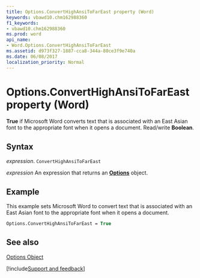 ```yaml
---
title: Options.ConvertHighAnsiToFarEast property (Word)
keywords: vbawd10.chm162988360
f1_keywords:
- vbawd10.chm162988360
ms.prod: word
api_name:
- Word.Options.ConvertHighAnsiToFarEast
ms.assetid: d973f327-1887-cca8-344a-80ce3f9e740a
ms.date: 06/08/2017
localization_priority: Normal
---
```



# Options.ConvertHighAnsiToFarEast property (Word)

 **True** if Microsoft Word converts text that is associated with an East Asian font to the appropriate font when it opens a document. Read/write **Boolean**.


## Syntax

_expression_. `ConvertHighAnsiToFarEast`

 _expression_ An expression that returns an **[Options](Word.Options.md)** object.


## Example

This example sets Microsoft Word to convert text that is associated with an East Asian font to the appropriate font when it opens a document.


```vb
Options.ConvertHighAnsiToFarEast = True
```


## See also


[Options Object](Word.Options.md)

[!include[Support and feedback](~/includes/feedback-boilerplate.md)]